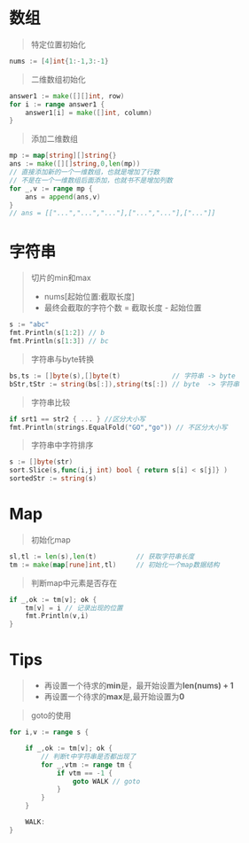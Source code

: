 # 数组

> 特定位置初始化

```go
nums := [4]int{1:-1,3:-1}
```

> 二维数组初始化

```go
answer1 := make([][]int, row)
for i := range answer1 {
    answer1[i] = make([]int, column)
}
```

> 添加二维数组

```go
mp := map[string][]string{}
ans := make([][]string,0,len(mp))
// 直接添加新的一个一维数组，也就是增加了行数
// 不是在一个一维数组后面添加，也就书不是增加列数
for _,v := range mp {
    ans = append(ans,v)
}
// ans = [["...","...","..."],["...","..."],["..."]]
```



# 字符串

> 切片的min和max 
>
> + nums[起始位置:截取长度]
> + 最终会截取的字符个数 = 截取长度 - 起始位置

```go
s := "abc"
fmt.Println(s[1:2]) // b
fmt.Println(s[1:3]) // bc
```

> 字符串与byte转换

```go
bs,ts := []byte(s),[]byte(t) 			 // 字符串 -> byte
bStr,tStr := string(bs[:]),string(ts[:]) // byte  -> 字符串
```

> 字符串比较

```go
if srt1 == str2 { ... } //区分大小写
fmt.Println(strings.EqualFold("GO","go")) // 不区分大小写
```

> 字符串中字符排序

```go
s := []byte(str)
sort.Slice(s,func(i,j int) bool { return s[i] < s[j]} )
sortedStr := string(s)
```



# Map

> 初始化map

```go
sl,tl := len(s),len(t)          // 获取字符串长度
tm := make(map[rune]int,tl)     // 初始化一个map数据结构
```

> 判断map中元素是否存在

```go
if _,ok := tm[v]; ok {
	tm[v] = i // 记录出现的位置
	fmt.Println(v,i)
}
```



# Tips

> + 再设置一个待求的**min**是，最开始设置为**len(nums) + 1**
> + 再设置一个待求的**max**是,最开始设置为**0**



> goto的使用

```go
for i,v := range s {

    if _,ok := tm[v]; ok {
        // 判断t中字符串是否都出现了
        for _,vtm := range tm {
            if vtm == -1 {
                goto WALK // goto
            }
        }
    }

    WALK: 
}
```

